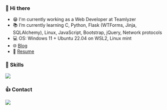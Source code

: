 ### :wave: Hi there 

- :grin: I'm currently working as a Web Developer at Teamlyzer
- 📚 I’m currently learning C, Python, Flask (WTForms, Jinja, SQLAlchemy), Linux, JavaScript, Bootstrap, jQuery, Network protocols
- 💻 OS: Windows 11 + Ubuntu 22.04 on WSL2, Linux mint
- 🌐 [Blog](https://phzsantos.github.io/)
- 📌 [Resume](https://resume.io/r/jVHSOopiU)

### 🎯 Skills

<a href="https://skillicons.dev">
  <img src="https://skillicons.dev/icons?i=vscode,vim,c,py,flask,linux,bash,git,github,md,html,css,sass,bootstrap,sqlite&perline=16" />
</a>

### :thumbsup: Contact

<a href="https://linkedin.com/in/paulo-henrique-zanoteli-santos-758a2320a" target="_blank">
  <img src="https://skillicons.dev/icons?i=linkedin" target="_blank">
</a>

